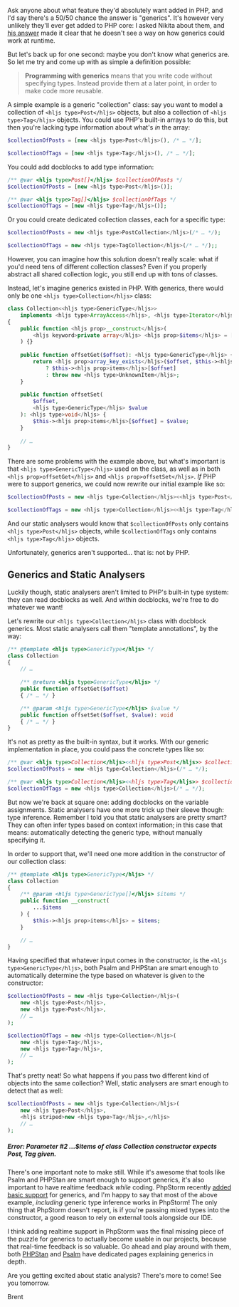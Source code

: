 Ask anyone about what feature they'd absolutely want added in PHP, and I'd say there's a 50/50 chance the answer is "generics". It's however very unlikely they'll ever get added to PHP core: I asked Nikita about them, and [his answer](https://www.reddit.com/r/PHP/comments/j65968/ama_with_the_phpstorm_team_from_jetbrains_on/g7zg9mt/) made it clear that he doesn't see a way on how generics could work at runtime.

But let's back up for one second: maybe you don't know what generics are. So let me try and come up with as simple a definition possible:

> **Programming with generics** means that you write code without specifying types. Instead provide them at a later point, in order to make code more reusable.

A simple example is a generic "collection" class: say you want to model a collection of `<hljs type>Post</hljs>` objects, but also a collection of `<hljs type>Tag</hljs>` objects. You could use PHP's built-in arrays to do this, but then you're lacking type information about what's _in_ the array:

```php
$collectionOfPosts = [new <hljs type>Post</hljs>(), /* … */];

$collectionOfTags = [new <hljs type>Tag</hljs>(), /* … */];
```

You could add docblocks to add type information:

```php
/** @var <hljs type>Post[]</hljs> $collectionOfPosts */
$collectionOfPosts = [new <hljs type>Post</hljs>()];

/** @var <hljs type>Tag[]</hljs> $collectionOfTags */
$collectionOfTags = [new <hljs type>Tag</hljs>()];
```

Or you could create dedicated collection classes, each for a specific type:

```php
$collectionOfPosts = new <hljs type>PostCollection</hljs>(/* … */);

$collectionOfTags = new <hljs type>TagCollection</hljs>(/* … */);;
```

However, you can imagine how this solution doesn't really scale: what if you'd need tens of different collection classes? Even if you properly abstract all shared collection logic, you still end up with tons of classes.

Instead, let's imagine generics existed in PHP. With generics, there would only be one `<hljs type>Collection</hljs>` class:

```php
class Collection<<hljs type>GenericType</hljs>> 
    implements <hljs type>ArrayAccess</hljs>, <hljs type>Iterator</hljs>
{
    public function <hljs prop>__construct</hljs>(
        <hljs keyword>private array</hljs> <hljs prop>$items</hljs> = [],
    ) {}
    
    public function offsetGet($offset): <hljs type>GenericType</hljs> {
        return <hljs prop>array_key_exists</hljs>($offset, $this-><hljs prop>items</hljs>)
            ? $this-><hljs prop>items</hljs>[$offset]
            : throw new <hljs type>UnknownItem</hljs>;
    }
    
    public function offsetSet(
        $offset, 
        <hljs type>GenericType</hljs> $value
    ): <hljs type>void</hljs> {
        $this-><hljs prop>items</hljs>[$offset] = $value;
    }
    
    // …
}
```

There are some problems with the example above, but what's important is that `<hljs type>GenericType</hljs>` used on the class, as well as in both `<hljs prop>offsetGet</hljs>` and `<hljs prop>offsetSet</hljs>`. _If_ PHP were to support generics, we could now rewrite our initial example like so:

```php
$collectionOfPosts = new <hljs type>Collection</hljs><<hljs type>Post</hljs>>(/* … */);

$collectionOfTags = new <hljs type>Collection</hljs><<hljs type>Tag</hljs>>(/* … */);;
```

And our static analysers would know that `$collectionOfPosts` only contains `<hljs type>Post</hljs>` objects, while `$collectionOfTags` only contains `<hljs type>Tag</hljs>` objects.

Unfortunately, generics aren't supported… that is: not by PHP.

## Generics and Static Analysers

Luckily though, static analysers aren't limited to PHP's built-in type system: they can read docblocks as well. And within docblocks, we're free to do whatever we want! 

Let's rewrite our `<hljs type>Collection</hljs>` class with docblock generics. Most static analysers call them "template annotations", by the way:

```php
/** @template <hljs type>GenericType</hljs> */
class Collection
{
    // …
    
    /** @return <hljs type>GenericType</hljs> */
    public function offsetGet($offset) 
    { /* … */ }

    /** @param <hljs type>GenericType</hljs> $value */
    public function offsetSet($offset, $value): void
    { /* … */ }
}
```

It's not as pretty as the built-in syntax, but it works. With our generic implementation in place, you could pass the concrete types like so:

```php
/** @var <hljs type>Collection</hljs><<hljs type>Post</hljs>> $collectionOfPosts */
$collectionOfPosts = new <hljs type>Collection</hljs>(/* … */);

/** @var <hljs type>Collection</hljs><<hljs type>Tag</hljs>> $collectionOfTags */
$collectionOfTags = new <hljs type>Collection</hljs>(/* … */);
```

But now we're back at square one: adding docblocks on the variable assignments. Static analysers have one more trick up their sleeve though: type inference. Remember I told you that static analysers are pretty smart? They can often infer types based on context information; in this case that means: automatically detecting the generic type, without manually specifying it.

In order to support that, we'll need one more addition in the constructor of our collection class:

```php
/** @template <hljs type>GenericType</hljs> */
class Collection
{
    /** @param <hljs type>GenericType[]</hljs> $items */
    public function __construct(
        ...$items
    ) {
        $this-><hljs prop>items</hljs> = $items;
    }

    // …
}
```

Having specified that whatever input comes in the constructor, is the `<hljs type>GenericType</hljs>`, both Psalm and PHPStan are smart enough to automatically determine the type based on whatever is given to the constructor:

```php
$collectionOfPosts = new <hljs type>Collection</hljs>(
    new <hljs type>Post</hljs>, 
    new <hljs type>Post</hljs>,
    // …
);

$collectionOfTags = new <hljs type>Collection</hljs>(
    new <hljs type>Tag</hljs>, 
    new <hljs type>Tag</hljs>,
    // …
);
```

That's pretty neat! So what happens if you pass two different kind of objects into the same collection? Well, static analysers are smart enough to detect that as well:

```php
$collectionOfPosts = new <hljs type>Collection</hljs>(
    new <hljs type>Post</hljs>, 
    <hljs striped>new <hljs type>Tag</hljs>,</hljs>
    // …
);
```

##### Error: Parameter #2 ...$items of class Collection constructor expects Post, Tag given.

There's one important note to make still. While it's awesome that tools like Psalm and PHPStan are smart enough to support generics, it's also important to have realtime feedback _while_ coding. PhpStorm recently [added basic support](https://blog.jetbrains.com/phpstorm/2021/07/phpstorm-2021-2-beta/) for generics, and I'm happy to say that most of the above example, _including_ generic type inference works in PhpStorm! The only thing that PhpStorm doesn't report, is if you're passing mixed types into the constructor, a good reason to rely on external tools alongside our IDE.

I think adding realtime support in PhpStorm was the final missing piece of the puzzle for generics to actually become usable in our projects, because that real-time feedback is so valuable. Go ahead and play around with them, both [PHPStan](https://psalm.dev/docs/annotating_code/templated_annotations/) and [Psalm](https://psalm.dev/docs/annotating_code/templated_annotations/) have dedicated pages explaining generics in depth.

Are you getting excited about static analysis? There's more to come! See you tomorrow.

Brent
